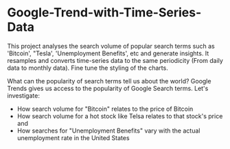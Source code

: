 # Google-Trend-with-Time-Series-Data
This project analyses the search volume of popular search terms such as 'Bitcoin', "Tesla', 'Unemployment Benefits', etc and generate insights. It resamples and converts time-series data to the same periodicity (From daily data to monthly data). Fine tune the styling of the charts. 

What can the popularity of search terms tell us about the world? Google Trends gives us access to the popularity of Google Search terms. Let's investigate:
- How search volume for "Bitcoin" relates to the price of Bitcoin
- How search volume for a hot stock like Telsa relates to that stock's price and
- How searches for "Unemployment Benefits" vary with the actual unemployment rate in the United States
